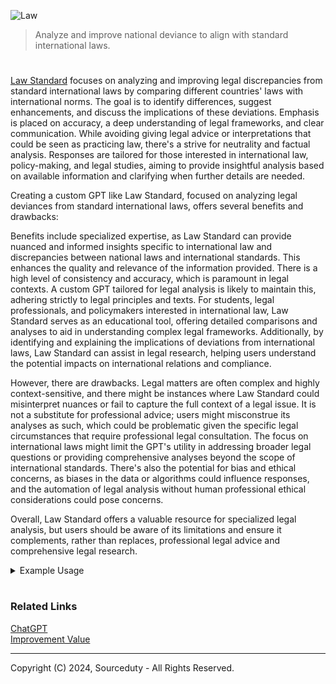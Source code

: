 ![Law](https://github.com/sourceduty/Law_Standard/assets/123030236/6c9550bb-19f3-47d9-b589-10bdc716cf37)

> Analyze and improve national deviance to align with standard international laws.

#

[Law Standard](https://chat.openai.com/g/g-GAwgXgXN1-law-standard) focuses on analyzing and improving legal discrepancies from standard international laws by comparing different countries' laws with international norms. The goal is to identify differences, suggest enhancements, and discuss the implications of these deviations. Emphasis is placed on accuracy, a deep understanding of legal frameworks, and clear communication. While avoiding giving legal advice or interpretations that could be seen as practicing law, there's a strive for neutrality and factual analysis. Responses are tailored for those interested in international law, policy-making, and legal studies, aiming to provide insightful analysis based on available information and clarifying when further details are needed.

Creating a custom GPT like Law Standard, focused on analyzing legal deviances from standard international laws, offers several benefits and drawbacks:

Benefits include specialized expertise, as Law Standard can provide nuanced and informed insights specific to international law and discrepancies between national laws and international standards. This enhances the quality and relevance of the information provided. There is a high level of consistency and accuracy, which is paramount in legal contexts. A custom GPT tailored for legal analysis is likely to maintain this, adhering strictly to legal principles and texts. For students, legal professionals, and policymakers interested in international law, Law Standard serves as an educational tool, offering detailed comparisons and analyses to aid in understanding complex legal frameworks. Additionally, by identifying and explaining the implications of deviations from international laws, Law Standard can assist in legal research, helping users understand the potential impacts on international relations and compliance.

However, there are drawbacks. Legal matters are often complex and highly context-sensitive, and there might be instances where Law Standard could misinterpret nuances or fail to capture the full context of a legal issue. It is not a substitute for professional advice; users might misconstrue its analyses as such, which could be problematic given the specific legal circumstances that require professional legal consultation. The focus on international laws might limit the GPT's utility in addressing broader legal questions or providing comprehensive analyses beyond the scope of international standards. There's also the potential for bias and ethical concerns, as biases in the data or algorithms could influence responses, and the automation of legal analysis without human professional ethical considerations could pose concerns.

Overall, Law Standard offers a valuable resource for specialized legal analysis, but users should be aware of its limitations and ensure it complements, rather than replaces, professional legal advice and comprehensive legal research.

<details><summary>Example Usage</summary>

 ```

To analyze and suggest improvements regarding the national legal deviances of France in a structured manner, we would need to consider specific areas where French law might diverge from international standards. Below is an outline of potential areas for such an analysis:

1. Privacy and Data Protection
   - France's implementation and enforcement of the EU's GDPR.
   - Potential areas for improvement to better align with international best practices.

2. Environmental Law
   - Analysis of France's adherence to international agreements such as the Paris Agreement.
   - Identification of deviations from commitments and suggestions for enhancing global environmental protection efforts.

3. Human Rights
   - Comparison of French laws and practices with international human rights treaties, such as the European Convention on Human Rights.
   - Focus areas might include freedom of expression, rights of migrants and asylum seekers, and anti-discrimination measures.

4. Counter-terrorism and Security
   - Examination of France's counter-terrorism laws in light of international human rights standards.
   - Identification of potential infringements on individual freedoms and privacy, with suggestions for improvement.

Note: For a detailed analysis, specific areas of interest need to be identified. This outline serves as a framework for comparative analysis and improvement suggestions based on identified deviations.

This structure enables a focused approach to analyzing French legal systems in various domains, identifying deviations from international norms, and proposing targeted improvements.

 ```

</details>

#
### Related Links

[ChatGPT](https://github.com/sourceduty/ChatGPT)
<br>
[Improvement Value](https://github.com/sourceduty/Improvement_Value)

***
Copyright (C) 2024, Sourceduty - All Rights Reserved.
